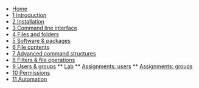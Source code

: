 <!-- docs/_sidebar.md -->
* [Home](/)
* [1 Introduction](./01_introduction/01_course.md)
* [2 Installation](./02_installation/01_course.md)
* [3 Command line interface](./03_commandline/01_course.md)
* [4 Files and folders](./04_filesandfolders/01_course.md)
* [5 Software & packages](./05_software/01_course.md)
* [6 File contents](./06_filecontents/01_course.md)
* [7 Advanced command structures](./07_advancedcommands/01_course.md)
* [8 Filters & file operations ](./08_filters/01_course.md)
* [9 Users & groups](./09_usersandgroups/01_course.md)
** [Lab](./09_usersandgroups/02_lab.md)
** [Assignments: users](./09_usersandgroups/exercises/users/99_exercises.md)
** [Assignments: groups](./09_usersandgroups/exercises/groups/99_exercises.md)
* [10 Permissions](./10_permissions/01_course.md)
* [11 Automation](./11_automation/01_course.md)